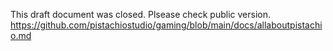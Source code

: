 This draft document was closed. Plsease check public version.  
https://github.com/pistachiostudio/gaming/blob/main/docs/allaboutpistachio.md
